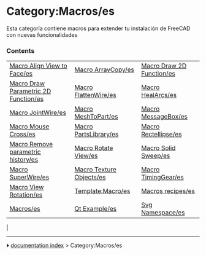# Category:Macros/es
Esta categoría contiene macros para extender tu instalación de FreeCAD con nuevas funcionalidades

### Contents

|     |     |     |
| --- | --- | --- |
| [Macro Align View to Face/es](Macro_Align_View_to_Face/es.md) | [Macro ArrayCopy/es](Macro_ArrayCopy/es.md) | [Macro Draw 2D Function/es](Macro_Draw_2D_Function/es.md) |
| [Macro Draw Parametric 2D Function/es](Macro_Draw_Parametric_2D_Function/es.md) | [Macro FlattenWire/es](Macro_FlattenWire/es.md) | [Macro HealArcs/es](Macro_HealArcs/es.md) |
| [Macro JointWire/es](Macro_JointWire/es.md) | [Macro MeshToPart/es](Macro_MeshToPart/es.md) | [Macro MessageBox/es](Macro_MessageBox/es.md) |
| [Macro Mouse Cross/es](Macro_Mouse_Cross/es.md) | [Macro PartsLibrary/es](Macro_PartsLibrary/es.md) | [Macro Rectellipse/es](Macro_Rectellipse/es.md) |
| [Macro Remove parametric history/es](Macro_Remove_parametric_history/es.md) | [Macro Rotate View/es](Macro_Rotate_View/es.md) | [Macro Solid Sweep/es](Macro_Solid_Sweep/es.md) |
| [Macro SuperWire/es](Macro_SuperWire/es.md) | [Macro Texture Objects/es](Macro_Texture_Objects/es.md) | [Macro TimingGear/es](Macro_TimingGear/es.md) |
| [Macro View Rotation/es](Macro_View_Rotation/es.md) | [Template:Macro/es](Template_Macro/es.md) | [Macros recipes/es](Macros_recipes/es.md) |
| [Macros/es](Macros/es.md) | [Qt Example/es](Qt_Example/es.md) | [Svg Namespace/es](Svg_Namespace/es.md) |
|



---
⏵ [documentation index](../README.md) > Category:Macros/es
